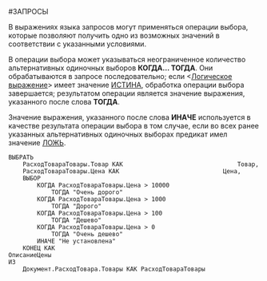 #ЗАПРОСЫ

В выражениях языка запросов могут применяться операции выбора, которые позволяют получить одно из возможных значений в соответствии с указанными условиями.

В операции выбора может указываться неограниченное количество альтернативных одиночных выборов **КОГДА… ТОГДА**. Они обрабатываются в запросе последовательно; если <[Логическое выражение](v8help://SyntaxHelperQueries/condition_expressions.html)> имеет значение [ИСТИНА](v8help://SyntaxHelperQueries/TRUE), обработка операции выбора завершается; результатом операции является значение выражения, указанного после слова **ТОГДА**. 

Значение выражения, указанного после слова **ИНАЧЕ** используется в качестве результата операции выбора в том случае, если во всех ранее указанных альтернативных одиночных выборах предикат имел значение [ЛОЖЬ](v8help://SyntaxHelperQueries/FALSE).

```bsl
ВЫБРАТЬ
	РасходТовараТовары.Товар КАК								Товар,
	РасходТовараТовары.Цена КАК								Цена,
	ВЫБОР
		КОГДА РасходТовараТовары.Цена > 10000
			ТОГДА "Очень дорого"
		КОГДА РасходТовараТовары.Цена > 1000
			ТОГДА "Дорого"
		КОГДА РасходТовараТовары.Цена > 100
			ТОГДА "Дешево"
		КОГДА РасходТовараТовары.Цена > 0
			ТОГДА "Очень дешево"
		ИНАЧЕ "Не установлена"
	КОНЕЦ КАК															ОписаниеЦены
ИЗ
	Документ.РасходТовара.Товары КАК РасходТовараТовары
```